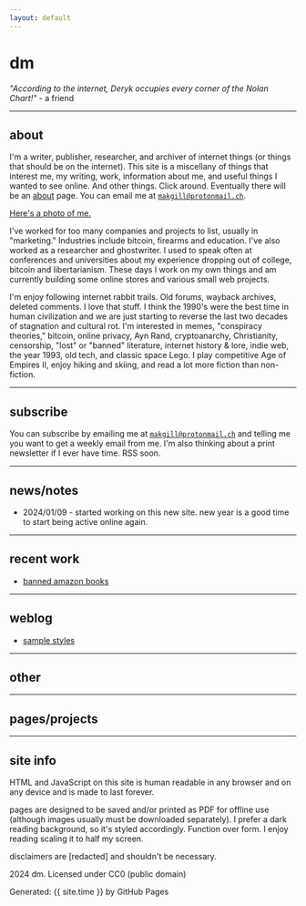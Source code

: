 ```yaml
---
layout: default
---
```


# dm

*"According to the internet, Deryk occupies every corner of the Nolan Chart!"* - a friend

---

## about

I'm a writer, publisher, researcher, and archiver of internet things (or things that should be on the internet). This site is a miscellany of things that interest me, my writing, work, information about me, and useful things I wanted to see online. And other things. Click around. Eventually there will be an [about](/dd/about) page. You can email me at <code>makgill@protonmail.ch</code>.

[Here's a photo of me.](/)

I've worked for too many companies and projects to list, usually in "marketing." Industries include bitcoin, firearms and education. I've also worked as a researcher and ghostwriter. I used to speak often at conferences and universities about my experience dropping out of college, bitcoin and libertarianism. These days I work on my own things and am currently building some online stores and various small web projects.

I'm enjoy following internet rabbit trails. Old forums, wayback archives, deleted comments. I love that stuff. I think the 1990's were the best time in human civilization and we are just starting to reverse the last two decades of stagnation and cultural rot. I'm interested in memes, "conspiracy theories," bitcoin, online privacy, Ayn Rand, cryptoanarchy, Christianity, censorship, "lost" or "banned" literature, internet history & lore, indie web, the year 1993, old tech, and classic space Lego. I play competitive Age of Empires II, enjoy hiking and skiing, and read a lot more fiction than non-fiction.

---

## subscribe

You can subscribe by emailing me at <code>makgill@protonmail.ch</code> and telling me you want to get a weekly email from me. I'm also thinking about a print newsletter if I ever have time. RSS soon.

---

## news/notes

- 2024/01/09 - started working on this new site. new year is a good time to start being active online again.

---

## recent work

- [banned amazon books](/dd/ab)

---

## weblog

- [sample styles](/dd/sample)

---

## other

---

## pages/projects

---

## site info

HTML and JavaScript on this site is human readable in any browser and on any device and is made to last forever.

pages are designed to be saved and/or printed as PDF for offline use (although images usually must be downloaded separately). I prefer a dark reading background, so it's styled accordingly. Function over form. I enjoy reading scaling it to half my screen.

disclaimers are [redacted] and shouldn't be necessary.

2024 dm. Licensed under CC0 (public domain)

<p>Generated: {{ site.time }} by GitHub Pages</p>
